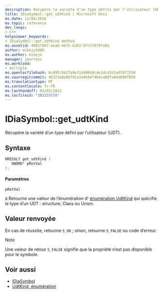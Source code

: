 ```yaml
---
description: Récupère la variété d’un type défini par l’utilisateur (UDT).
title: IDiaSymbol::get_udtKind | Microsoft Docs
ms.date: 11/04/2016
ms.topic: reference
dev_langs:
- C++
helpviewer_keywords:
- IDiaSymbol::get_udtKind method
ms.assetid: 4002f887-aea6-4475-b302-67c57079fe0a
author: mikejo5000
ms.author: mikejo
manager: jmartens
ms.workload:
- multiple
ms.openlocfilehash: 6c49fc5b27a9af2a986b0cde1dc41b3a07df7150
ms.sourcegitcommit: 4b323a8a8bfd1a1a9e84f4b4ca88fa8da690f656
ms.translationtype: MT
ms.contentlocale: fr-FR
ms.lasthandoff: 03/05/2021
ms.locfileid: "102155578"
---
```

# <a name="idiasymbolget_udtkind"></a>IDiaSymbol::get_udtKind
Récupère la variété d’un type défini par l’utilisateur (UDT).

## <a name="syntax"></a>Syntaxe

```C++
HRESULT get_udtKind ( 
   DWORD* pRetVal
);
```

#### <a name="parameters"></a>Paramètres
 `pRetVal`

à Retourne une valeur de l’énumération d' [énumération UdtKind](../../debugger/debug-interface-access/udtkind.md) qui spécifie le type d’un UDT : structure, Class ou Union.

## <a name="return-value"></a>Valeur renvoyée
 En cas de réussite, retourne `S_OK` ; sinon, retourne `S_FALSE` ou code d’erreur.

> [!NOTE]
> Une valeur de retour `S_FALSE` signifie que la propriété n’est pas disponible pour le symbole.

## <a name="see-also"></a>Voir aussi
- [IDiaSymbol](../../debugger/debug-interface-access/idiasymbol.md)
- [UdtKind, énumération](../../debugger/debug-interface-access/udtkind.md)
